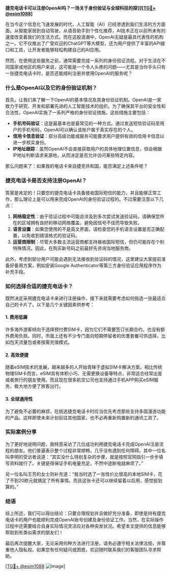 **捷克电话卡可以注册OpenAI吗？一场关于身份验证与全球科技的探讨[[TG💪+ @esim1088](https://t.me/s/esim1088)]**

在当今这个信息化飞速发展的时代，人工智能（AI）已经渗透到我们生活的方方面面。从智能家居到自动驾驶，从语音助手到个性化推荐，AI技术正在以前所未有的速度改变着我们的生活方式。而在这股浪潮中，OpenAI无疑是最具代表性的机构之一。它不仅推出了广受欢迎的ChatGPT等大模型，还为用户提供了丰富的API接口和工具，让开发者能够轻松构建自己的AI应用。

然而，在使用这些服务之前，通常需要完成一系列的身份验证流程。对于生活在不同国家或地区的用户来说，这可能是一个令人头疼的问题——尤其是当你手头只有一张捷克电话卡时，是否还能顺利注册并使用OpenAI的服务呢？

### 什么是OpenAI以及它的身份验证机制？

首先，让我们来了解一下OpenAI的基本情况及其身份验证机制。OpenAI是一家致力于研究、开发和部署先进的人工智能技术的组织。为了确保其平台的安全性和合法性，OpenAI实施了一系列严格的身份验证措施。这些措施主要包括：

- **手机号码验证**：这是最基本也是最常见的一种方式。通过发送短信验证码至用户的手机号码，OpenAI可以确认该账户属于真实存在的个人。
- **信用卡信息验证**：部分高级功能或服务可能要求用户提供有效的信用卡信息以进一步核实身份。
- **IP地址跟踪**：虽然OpenAI不会直接获取用户的具体地理位置信息，但会根据IP地址判断请求来源地，从而决定是否允许访问某些特定内容。

那么问题来了：如果我的电话卡来自捷克共和国，能否满足上述条件呢？

### 捷克电话卡是否支持注册OpenAI？

答案是肯定的！只要您的捷克电话卡具备接收国际短信的能力，并且能够正常工作，那么理论上是可以用来完成OpenAI的身份验证过程的。不过需要注意以下几点：

1. **网络稳定性**：由于验证过程中可能会涉及到多次尝试发送验证码，请确保您所在的区域拥有良好的移动网络覆盖，避免因信号不佳而导致失败。
2. **语言设置**：如果您使用的不是英文界面，请检查您的手机语言设置是否正确配置，以免收到错误格式的验证码。
3. **运营商限制**：尽管大多数主流运营商都支持接收国际短信，但仍可能存在个别特殊情况。因此，在购买新号码之前最好先咨询当地服务商。

此外，考虑到部分用户可能会遇到无法接收到验证码的情况，这里建议大家提前准备好备用方案，例如安装Google Authenticator等第三方身份验证应用程序作为补充手段。

### 如何选择合适的捷克电话卡？

既然决定采用捷克电话卡来进行注册操作，接下来就需要考虑如何挑选一张最适合自己的卡片了。以下是几个关键因素供参考：

#### 1. 费用低廉
许多海外游客倾向于选择预付费SIM卡，因为它们不需要签订长期合约，也没有额外费用负担。同时，市面上还有不少专门面向短期停留者的优惠套餐可供选择，比如包天流量包或者按需充值模式。

#### 2. 高效便捷
随着eSIM技术的发展，越来越多的人开始青睐于虚拟SIM卡解决方案。相比传统物理SIM卡而言，eSIM具有体积小巧、无需更换设备等特点，非常适合经常出差或者旅行的朋友使用。而且现在很多航空公司也支持通过手机APP购买eSIM服务，极大地方便了旅客出行。

#### 3. 全球通用性
为了避免不必要的麻烦，在挑选捷克电话卡时应当优先考虑那些支持多国漫游功能的产品。这样即使未来计划前往其他国家，也不必再重新购置新的通讯工具了。

### 实际案例分享

为了更好地说明问题，我特意采访了几位成功利用捷克电话卡完成OpenAI注册流程的朋友。他们普遍表示整个过程非常顺畅，几乎没有遇到任何障碍。其中一位名叫李明的受访者说道：“其实没什么特别复杂的步骤，就是按照官网指引一步步填写资料就行了。关键是得保证手机电量充足，不然中途断电就麻烦了。”

另一位名叫王芳的女士则补充道：“我当时选了一张性价比很高的本地SIM卡，花了不到20欧元就搞定了所有事情。而且这张卡还可以继续留着以后用，感觉挺划算的。”

### 结语

综上所述，我们可以得出结论：只要合理规划并且做好充分准备，即使是持有捷克电话卡的用户也能顺利完成OpenAI账号创建及身份验证工作。当然，在实际操作过程中还需要结合自身实际情况灵活应对各种突发状况。希望本文提供的信息能够帮助到有类似需求的朋友们！

最后再次提醒大家，无论采用何种方法进行注册，请务必遵守相关法律法规，并尊重他人隐私权。如果您有任何疑问或困惑，欢迎随时联系我们的客服团队寻求帮助。

[[TG💪+ @esim1088](https://t.me/s/esim1088) ![Image](https://i.postimg.cc/4NQfJmqS/Snipaste-2025-05-13-00-14-12.png)]
